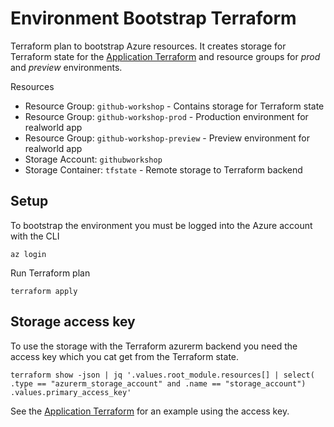 # Environment Bootstrap Terraform

Terraform plan to bootstrap Azure resources. It creates storage for Terraform state for the [Application Terraform](../terraform/README.md) and resource groups for _prod_ and _preview_ environments.

Resources
  - Resource Group: `github-workshop` - Contains storage for Terraform state
  - Resource Group: `github-workshop-prod` - Production environment for realworld app
  - Resource Group: `github-workshop-preview` - Preview environment for realworld app
  - Storage Account: `githubworkshop`
  - Storage Container: `tfstate` - Remote storage to Terraform backend

## Setup

To bootstrap the environment you must be logged into the Azure account with the CLI

```
az login
```

Run Terraform plan

```
terraform apply
```

## Storage access key

To use the storage with the Terraform azurerm backend you need the access key which you cat get from the Terraform state.

```
terraform show -json | jq '.values.root_module.resources[] | select( .type == "azurerm_storage_account" and .name == "storage_account") .values.primary_access_key'
```

See the [Application Terraform](../terraform/README.md) for an example using the access key.